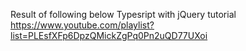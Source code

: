 Result of following below Typesript with jQuery tutorial
https://www.youtube.com/playlist?list=PLEsfXFp6DpzQMickZgPq0Pn2uQD77UXoi
